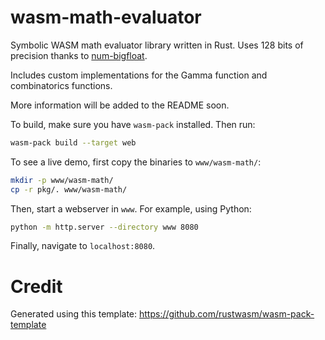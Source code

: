 # wasm-math-evaluator

Symbolic WASM math evaluator library written in Rust. Uses 128 bits of precision thanks to [num-bigfloat](https://crates.io/crates/num-bigfloat).

Includes custom implementations for the Gamma function and combinatorics functions.

More information will be added to the README soon. 

To build, make sure you have `wasm-pack` installed. Then run:
```bash
wasm-pack build --target web
```
To see a live demo, first copy the binaries to `www/wasm-math/`:
```bash
mkdir -p www/wasm-math/
cp -r pkg/. www/wasm-math/
```
Then, start a webserver in `www`. For example, using Python:
```bash
python -m http.server --directory www 8080 
```
Finally, navigate to `localhost:8080`.

# Credit

Generated using this template: https://github.com/rustwasm/wasm-pack-template